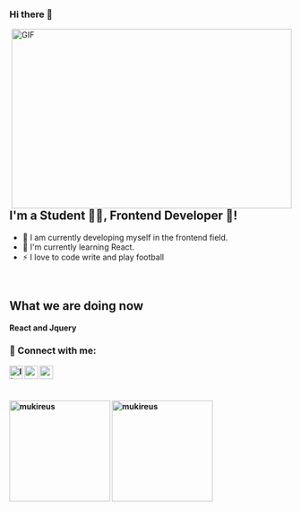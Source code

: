 ### Hi there 👋

<!--
**cefuchan/cefuchan** is a ✨ _special_ ✨ repository because its `README.md` (this file) appears on your GitHub profile.

Here are some ideas to get you started:
-->
<img align="right" alt="GIF" src="https://github.com/abhisheknaiidu/abhisheknaiidu/blob/master/code.gif?raw=true" width="500" height="320" />

## I'm a Student 👨‍🎓, Frontend Developer 🚀!
- 🔭 I am currently developing myself in the frontend field.
- 🌱 I'm currently learning React.
- ⚡ I love to code write and play football 
<br>

## What we are doing now
<b>React and Jquery

### 📩 Connect with me:

[<img align="left" alt="linkedin | LinkedIn" width="24px" src="https://raw.githubusercontent.com/peterthehan/peterthehan/master/assets/linkedin.svg" />][linkedin]
[<img align="left" height="24" width="24" src="https://cdn.jsdelivr.net/npm/simple-icons@v4/icons/instagram.svg" />][instagram]
[<img align="left" height="24" width="24" src="https://cdn.jsdelivr.net/npm/simple-icons@v4/icons/gmail.svg" />][gmail]


<br />


[instagram]: https://www.instagram.com/ceffuu/ 
[linkedin]: https://www.linkedin.com/in/cefuchan/
[gmail]: mailto:caferihsan12@gmail.com
<br />

<img height="180em" align="center" src="https://github-readme-stats.vercel.app/api?username=cefuchan&show_icons=true&locale=en&theme=algolia&include_all_commits=true&count_private=true" alt="mukireus"/>
  <img height="180em" align="center" src="https://github-readme-stats.vercel.app/api/top-langs?username=cefuchan&show_icons=true&locale=en&layout=compact&langs_count=8&theme=algolia" alt="mukireus"/>
